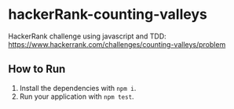# hackerRank-counting-valleys
HackerRank challenge using javascript and TDD: https://www.hackerrank.com/challenges/counting-valleys/problem

## How to Run
1. Install the dependencies with `npm i`.
2. Run your application with `npm test`.
